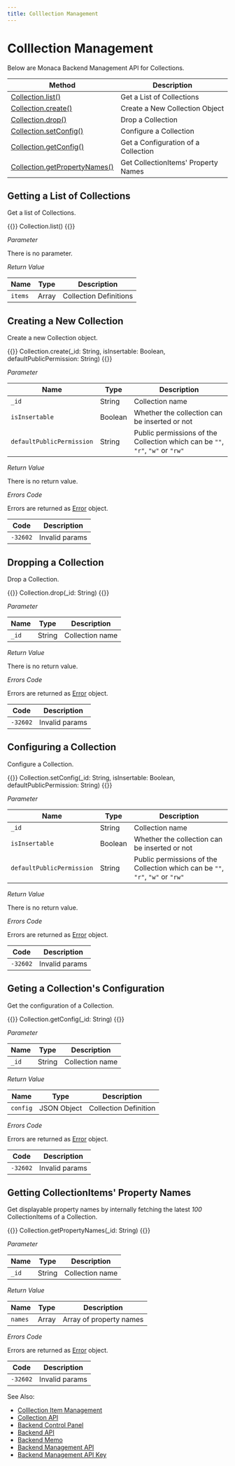 ```yaml
---
title: Colllection Management
---
```


# Colllection Management

Below are Monaca Backend Management API for Collections.

Method | Description
-------|-------------------------------
[Collection.list()](#c-list) | Get a List of Collections
[Collection.create()](#c-create) | Create a New Collection Object
[Collection.drop()](#c-drop) | Drop a Collection
[Collection.setConfig()](#c-setconfig) | Configure a Collection
[Collection.getConfig()](#c-getconfig) | Get a Configuration of a Collection
[Collection.getPropertyNames()](#c-getpropertynames) | Get CollectionItems' Property Names

## <a name="c-list"></a> Getting a List of Collections

Get a list of Collections.

{{<syntax>}}
Collection.list()
{{</syntax>}}

*Parameter*

There is no parameter.

*Return Value*

Name | Type | Description
-----|------|----------------
`items` | Array | Collection Definitions

## <a name="c-create"></a> Creating a New Collection

Create a new Collection object.

{{<syntax>}}
Collection.create(_id: String, isInsertable: Boolean, defaultPublicPermission: String)
{{</syntax>}}

*Parameter*

Name | Type | Description
-----|------|----------------
`_id` | String | Collection name
`isInsertable` | Boolean | Whether the collection can be inserted or not
`defaultPublicPermission` | String | Public permissions of the Collection which can be `""`, `"r"`, `"w"` or `"rw"`

*Return Value*

There is no return value.

*Errors Code*

Errors are returned as [Error](../../cloud/error) object.

Code | Description
-----|--------------------------
`-32602` |  Invalid params

## <a name="c-drop"></a> Dropping a Collection

Drop a Collection.

{{<syntax>}}
Collection.drop(_id: String)
{{</syntax>}}

*Parameter*

Name | Type | Description
-----|------|----------------
`_id` | String | Collection name

*Return Value*

There is no return value.

*Errors Code*

Errors are returned as [Error](../../cloud/error) object.

Code | Description
-----|--------------------------
`-32602` |  Invalid params

## <a name="c-setconfig"></a> Configuring a Collection

Configure a Collection.

{{<syntax>}}
Collection.setConfig(_id: String, isInsertable: Boolean, defaultPublicPermission: String)
{{</syntax>}}

*Parameter*

Name | Type | Description
-----|------|----------------
`_id`  | String | Collection name
`isInsertable` | Boolean | Whether the collection can be inserted or not  
`defaultPublicPermission` | String | Public permissions of the Collection which can be `""`, `"r"`, `"w"` or `"rw"`

*Return Value*

There is no return value.

*Errors Code*

Errors are returned as [Error](../../cloud/error) object.

Code | Description
-----|--------------------------
`-32602` |  Invalid params

## <a name="c-getconfig"></a> Geting a Collection's Configuration

Get the configuration of a Collection.

{{<syntax>}}
Collection.getConfig(_id: String)
{{</syntax>}}

*Parameter*

Name | Type | Description
-----|------|----------------
`_id`  | String | Collection name

*Return Value*

Name | Type | Description
-----|------|----------------
`config` | JSON Object |  Collection Definition

*Errors Code*

Errors are returned as [Error](../../cloud/error) object.

Code | Description
-----|--------------------------
`-32602` |  Invalid params

## <a name="c-getpropertynames"></a> Getting CollectionItems' Property Names

Get displayable property names by internally fetching the latest *100*
CollectionItems of a Collection.

{{<syntax>}}
Collection.getPropertyNames(_id: String)
{{</syntax>}}

*Parameter*

Name | Type | Description
-----|------|----------------
`_id`  | String | Collection name

*Return Value*

Name | Type | Description
-----|------|----------------
`names` | Array |  Array of property names

*Errors Code*

Errors are returned as [Error](../../cloud/error) object.

Code | Description
-----|--------------------------
`-32602` |  Invalid params

See Also: 

- [Colllection Item Management](../collection_item)
- [Collection API](../../cloud/collection)
- [Backend Control Panel](/en/backend/manual/control_panel)
- [Backend API](../../cloud)
- [Backend Memo](/en/sampleapp/samples/backend_memo)
- [Backend Management API](../../cloud_management)
- [Backend Management API Key](/en/backend/manual/control_panel/#backend-management-api-key)


